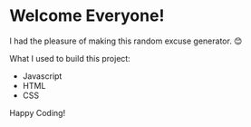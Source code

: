 # Welcome Everyone!

I had the pleasure of making this random excuse generator. :blush:

What I used to build this project: 

- Javascript
- HTML
- CSS

Happy Coding! 

